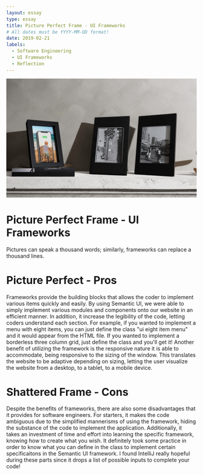 ```yaml
---
layout: essay
type: essay
title: Picture Perfect Frame - UI Frameworks
# All dates must be YYYY-MM-DD format!
date: 2019-02-21
labels:
  - Software Engineering
  - UI Frameworks
  - Reflection
---
```

<img class="ui medium center floated image" src="../images/picture-frames.jpg">

# Picture Perfect Frame - UI Frameworks
Pictures can speak a thousand words; similarly, frameworks can replace a thousand lines. 

# Picture Perfect - Pros
Frameworks provide the building blocks that allows the coder to implement various items quickly and easily. By using Semantic UI, we were able to simply implement various modules and components onto our website in an efficient manner. In addition, it increase the legibility of the code, letting coders understand each section. For example, if you wanted to implement a menu with eight items, you can just define the class "ui eight item menu" and it would appear from the HTML file. If you wanted to implement a borderless three column grid, just define the class and you'll get it! Another benefit of utilizing the framework is the responsive nature it is able to accommodate, being responsive to the sizing of the window. This translates the website to be adaptive depending on sizing, letting the user visualize the website from a desktop, to a tablet, to a mobile device.

# Shattered Frame - Cons
Despite the benefits of frameworks, there are also some disadvantages that it provides for software engineers. For starters, it makes the code ambiguous due to the simplified mannerisms of using the framework, hiding the substance of the code to implement the application. Additionally, it takes an investment of time and effort into learning the specific framework, knowing how to create what you wish. It definitely took some practice in order to know what you can define in the class to implement certain specificaitons in the Semantic UI framework. I found IntelliJ really hopeful during these parts since it drops a list of possible inputs to complete your code! 
